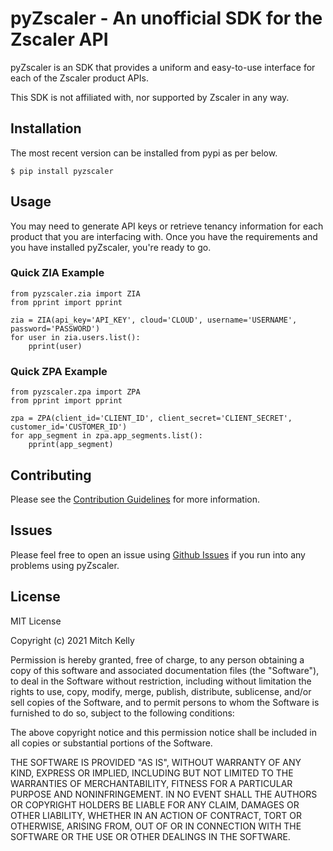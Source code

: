 # pyZscaler - An unofficial SDK for the Zscaler API

pyZscaler is an SDK that provides a uniform and easy-to-use interface for each of the Zscaler product APIs.

This SDK is not affiliated with, nor supported by Zscaler in any way.

## Installation

The most recent version can be installed from pypi as per below.

    $ pip install pyzscaler

## Usage

You may need to generate API keys or retrieve tenancy information
for each product that you are interfacing with. Once you have the requirements and you have installed pyZscaler,
you're ready to go.


### Quick ZIA Example

    from pyzscaler.zia import ZIA
    from pprint import pprint

    zia = ZIA(api_key='API_KEY', cloud='CLOUD', username='USERNAME', password='PASSWORD')
    for user in zia.users.list():
        pprint(user)

### Quick ZPA Example

    from pyzscaler.zpa import ZPA
    from pprint import pprint

    zpa = ZPA(client_id='CLIENT_ID', client_secret='CLIENT_SECRET', customer_id='CUSTOMER_ID')
    for app_segment in zpa.app_segments.list():
        pprint(app_segment)

## Contributing

Please see the [Contribution Guidelines](https://github.com/mitchos/pyZscaler/blob/main/CONTRIBUTING.md) for more information.

## Issues
Please feel free to open an issue using [Github Issues](https://github.com/mitchos/pyZscaler/issues) if you run into any problems using pyZscaler.

## License
MIT License

Copyright (c) 2021 Mitch Kelly

Permission is hereby granted, free of charge, to any person obtaining a copy
of this software and associated documentation files (the "Software"), to deal
in the Software without restriction, including without limitation the rights
to use, copy, modify, merge, publish, distribute, sublicense, and/or sell
copies of the Software, and to permit persons to whom the Software is
furnished to do so, subject to the following conditions:

The above copyright notice and this permission notice shall be included in all
copies or substantial portions of the Software.

THE SOFTWARE IS PROVIDED "AS IS", WITHOUT WARRANTY OF ANY KIND, EXPRESS OR
IMPLIED, INCLUDING BUT NOT LIMITED TO THE WARRANTIES OF MERCHANTABILITY,
FITNESS FOR A PARTICULAR PURPOSE AND NONINFRINGEMENT. IN NO EVENT SHALL THE
AUTHORS OR COPYRIGHT HOLDERS BE LIABLE FOR ANY CLAIM, DAMAGES OR OTHER
LIABILITY, WHETHER IN AN ACTION OF CONTRACT, TORT OR OTHERWISE, ARISING FROM,
OUT OF OR IN CONNECTION WITH THE SOFTWARE OR THE USE OR OTHER DEALINGS IN THE
SOFTWARE.